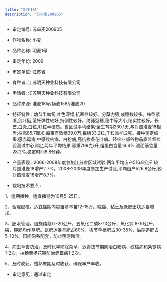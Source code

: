 ```yaml
---
title: "明麦1号"
description: "苏审麦200905"
---
```

* 审定编号:  苏审麦200905

*  作物名称:  小麦

*  品种名称:  明麦1号

*  审定年份:  2009

*  审定单位:  江苏省

* 育种者:  江苏明天种业科技有限公司

*  申请者:  江苏明天种业科技有限公司

*  品种来源:  淮麦18号/扬麦158//淮麦20

*  特征特性 : 
幼苗半匍匐,叶色深绿,抗寒性较好。分蘖力强,成穗数较多。株型紧凑,剑叶挺,茎杆弹性较好,抗倒性较好。纺锤型穗,穗中等大小,结实性较好。长芒,白壳,白粒,籽粒半硬质。省区试平均结果:全生育期230.1天,与对照淮麦18相当;株高85.7厘米,每亩有效穗39.0万,每穗33.2粒,千粒重41.2克。接种鉴定结果:感赤霉病,中感纹枯病、白粉病,高抗梭条花叶病。经农业部谷物品质监督检验测试中心测定,两年平均结果:容重799克/升,粗蛋白含量14.6%,湿面筋含量28.2%,稳定时间6.8分钟。
 
*  产量表现 : 
2006-2008年度参加江苏省区域试验,两年平均亩产516.8公斤,较对照淮麦18增产2.7%。2008-2009年度参加生产试验,平均亩产526.8公斤,较对照淮麦18增产8.7%。

*  栽培技术要点 : 

1、适期播种。适宜播期为10月5-25日。
2、合理密植。适宜播期内每亩基本苗12-15万。晚播、粘土及低肥田块适当增加。
3、肥水管理。亩施纯氮17-20公斤，五氧化二磷8-10公斤，氧化钾 8-10公斤，磷、钾肥均作基肥。氮肥运筹基肥占60%，拔节孕穗肥占30-35%，后期追肥占5-10%。田间沟系配套，防止明涝暗渍。
4、病虫草害防治。及时化学防除杂草，返青拔节期防治白粉病、纹枯病和条锈病1-2次，抽穗至扬花期防治赤霉病1-2次。
5、及时收获。蜡熟末期及时收获，确保丰产丰收。


*  审定意见 : 
通过审定
